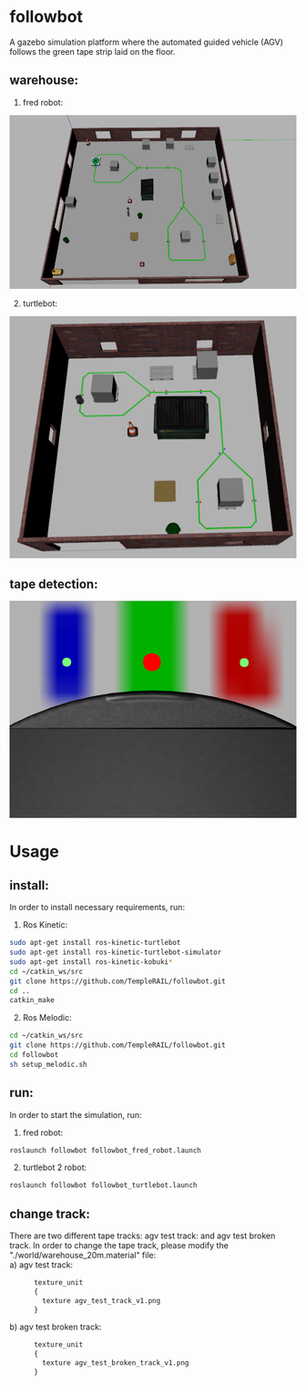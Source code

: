 # followbot
A gazebo simulation platform where the automated guided vehicle (AGV) follows the green tape strip laid on the floor. 
## warehouse: 
1. fred robot:

![avg_warehouse](https://github.com/TempleRAIL/followbot/blob/main/images/avg_warehouse_fred_robot.png)

2. turtlebot:

![avg_warehouse](https://github.com/TempleRAIL/followbot/blob/main/images/avg_warehouse.png)

## tape detection:
![tape_detection](https://github.com/TempleRAIL/followbot/blob/main/images/tape_detection.png)

# Usage
## install: 
In order to install necessary requirements, run:
1. Ros Kinetic:
```Bash
sudo apt-get install ros-kinetic-turtlebot
sudo apt-get install ros-kinetic-turtlebot-simulator
sudo apt-get install ros-kinetic-kobuki*
cd ~/catkin_ws/src
git clone https://github.com/TempleRAIL/followbot.git
cd ..
catkin_make
``` 
2. Ros Melodic:
```Bash
cd ~/catkin_ws/src
git clone https://github.com/TempleRAIL/followbot.git
cd followbot
sh setup_melodic.sh
``` 

## run: 
In order to start the simulation, run:
1. fred robot:
```Bash
roslaunch followbot followbot_fred_robot.launch
```  
2. turtlebot 2 robot:
```Bash
roslaunch followbot followbot_turtlebot.launch
```  

## change track: 
There are two different tape tracks: agv test track: and agv test broken track. In order to change the tape track, please modify the "./world/warehouse_20m.material" file:    
a) agv test track:
```
      texture_unit
      {
        texture agv_test_track_v1.png
      }
``` 
b) agv test broken track:
```
      texture_unit
      {
        texture agv_test_broken_track_v1.png
      }
```
